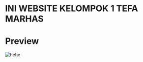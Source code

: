 # INI WEBSITE KELOMPOK 1 TEFA MARHAS

# Preview
![hehe]([https://imgur.com/a/pLRFQAj](https://media.giphy.com/media/ncTvTCLJPHpohpHLwM/giphy.gif))
